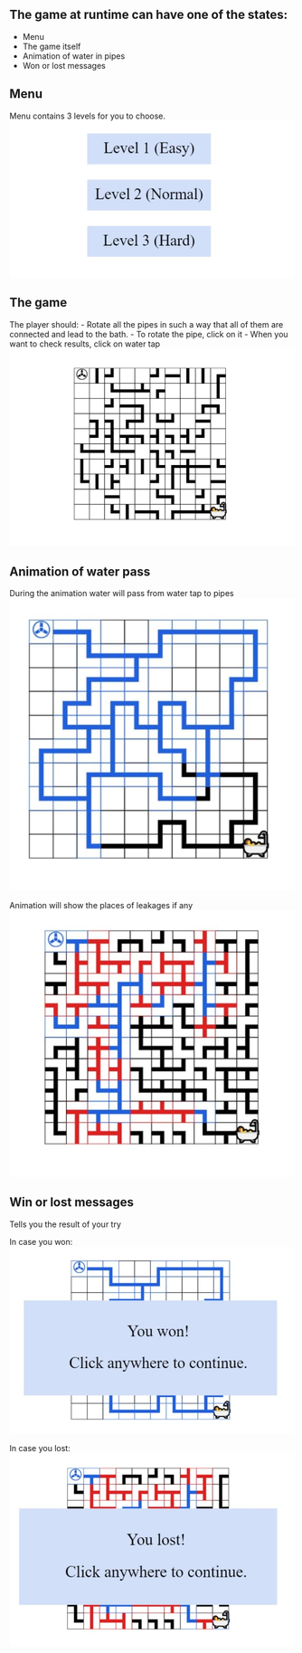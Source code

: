 ## The game at runtime can have one of the states:
* Menu
* The game itself
* Animation of water in pipes
* Won or lost messages

## Menu
  Menu contains 3 levels for you to choose.
  ![Vim + ghcid + stack repl](images/Menu.jpg)
  
  
## The game
  The player should:
    - Rotate all the pipes in such a way that all of them are connected and lead to the bath.
    - To rotate the pipe, click on it
    - When you want to check results, click on water tap
  ![Vim + ghcid + stack repl](images/level.jpg)


## Animation of water pass
  During the animation water will pass from water tap to pipes
  ![Vim + ghcid + stack repl](images/flow.jpg)
  
  Animation will show the places of leakages if any
  ![Vim + ghcid + stack repl](images/leakage.jpg)
  
  
## Win or lost messages
  Tells you the result of your try
  
  In case you won:
  ![Vim + ghcid + stack repl](images/won.jpg)
  
  In case you lost:
  ![Vim + ghcid + stack repl](images/lost.jpg)
